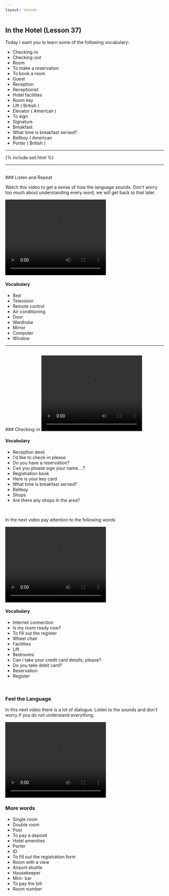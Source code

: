```yaml
---
layout: lesson
---
```

## In the Hotel (Lesson 37)


Today I want you to learn some of the following vocabulary:

* Checking-in 
* Checking-out 
* Room 
* To make a reservation
* To book a room 
* Guest 
* Reception 
* Receptionist
* Hotel facilities 
* Room key 
* Lift ( British )
* Elevator ( American )
* To sign 
* Signature 
* Breakfast 
* What time is breakfast served? 
* Bellboy ( American
* Porter ( British )



<hr>
<div class="our-book">{% include seil.html %}</div>

<hr>

<br class="column">
### Listen and Repeat 

Watch this video to get a sense of how the language sounds. Don't worry too much about understanding every word, we will get back to that later.


<video width="320" height="240" preload="none">
    <source type="video/youtube" src="http://www.youtube.com/watch?v=GeHUzx0PzdY" />
</video>

#### Vocabulary

* Bed 
* Television
* Remote control
* Air conditioning 
* Door
* Wardrobe
* Mirror
* Computer 
* Window
 





<hr>
<br class="column">
### Checking-in

<video width="320" height="240" preload="none">
    <source type="video/youtube" src="http://www.youtube.com/watch?v=lZJPOd1sGqM" />
</video>

#### Vocabulary

* Reception desk
* I'd like to check-in please
* Do you have a reservation? 
* Can you please sign your name....?
* Registration book 
* Here is your key card 
* What time is breakfast served? 
* Bellboy 
* Shops 
* Are there any shops in the area? 




<br class="column">

In the next video pay attention to the following words


<video width="320" height="240" preload="none">
    <source type="video/youtube" src="http://www.youtube.com/watch?v=7OGLuJp-hks" />
</video>

#### Vocabulary

* Internet connection 
* Is my room ready now? 
* To fill out the register
* Wheel chair 
* Facilities 
* Lift 
* Bedrooms
* Can I take your credit card details, please? 
* Do you take debit card? 
* Reservation
* Register

 



<br class="column">

### Feel the Language

In this next video there is a lot of dialogue. 
Listen to the sounds and don't worry if you do not understand everything.

<video width="320" height="240" preload="none">
    <source type="video/youtube" src="" />
</video>


<br class="column">

### More words


* Single room 
* Double room 
* Pool 
* To pay a deposit 
* Hotel amenities 
* Porter 
* ID
* To fill out the registration form 
* Room with a view 
* Airport shuttle  
* Housekeeper 
* Mini- bar 
* To pay the bill 
* Room number 





